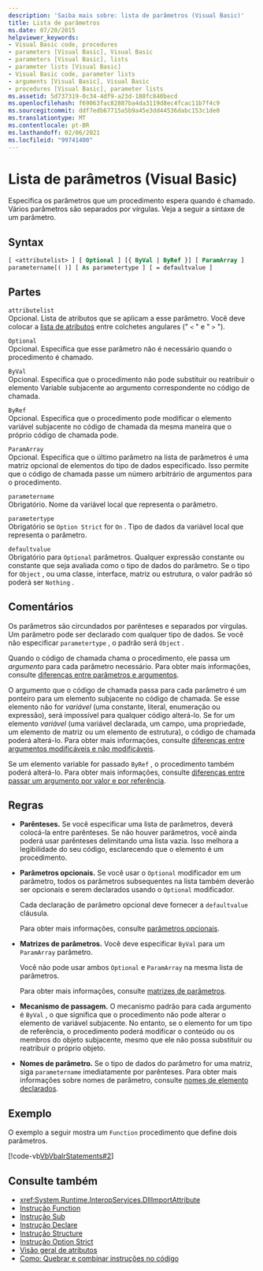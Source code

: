 ```yaml
---
description: 'Saiba mais sobre: lista de parâmetros (Visual Basic)'
title: Lista de parâmetros
ms.date: 07/20/2015
helpviewer_keywords:
- Visual Basic code, procedures
- parameters [Visual Basic], Visual Basic
- parameters [Visual Basic], lists
- parameter lists [Visual Basic]
- Visual Basic code, parameter lists
- arguments [Visual Basic], Visual Basic
- procedures [Visual Basic], parameter lists
ms.assetid: 5d737319-0c34-4df9-a23d-188fc840becd
ms.openlocfilehash: f69063fac82887ba4da3119d8ec4fcac11b7f4c9
ms.sourcegitcommit: ddf7edb67715a5b9a45e3dd44536dabc153c1de0
ms.translationtype: MT
ms.contentlocale: pt-BR
ms.lasthandoff: 02/06/2021
ms.locfileid: "99741400"
---
```

# <a name="parameter-list-visual-basic"></a>Lista de parâmetros (Visual Basic)

Especifica os parâmetros que um procedimento espera quando é chamado. Vários parâmetros são separados por vírgulas. Veja a seguir a sintaxe de um parâmetro.

## <a name="syntax"></a>Syntax

```vb
[ <attributelist> ] [ Optional ] [{ ByVal | ByRef }] [ ParamArray ]
parametername[( )] [ As parametertype ] [ = defaultvalue ]
```

## <a name="parts"></a>Partes

`attributelist`  
Opcional. Lista de atributos que se aplicam a esse parâmetro. Você deve colocar a [lista de atributos](attribute-list.md) entre colchetes angulares (" `<` " e " `>` ").

`Optional`  
Opcional. Especifica que esse parâmetro não é necessário quando o procedimento é chamado.

`ByVal`  
Opcional. Especifica que o procedimento não pode substituir ou reatribuir o elemento Variable subjacente ao argumento correspondente no código de chamada.

`ByRef`  
Opcional. Especifica que o procedimento pode modificar o elemento variável subjacente no código de chamada da mesma maneira que o próprio código de chamada pode.

`ParamArray`  
Opcional. Especifica que o último parâmetro na lista de parâmetros é uma matriz opcional de elementos do tipo de dados especificado. Isso permite que o código de chamada passe um número arbitrário de argumentos para o procedimento.

`parametername`  
Obrigatório. Nome da variável local que representa o parâmetro.

`parametertype`  
Obrigatório se `Option Strict` for `On` . Tipo de dados da variável local que representa o parâmetro.

`defaultvalue`  
Obrigatório para `Optional` parâmetros. Qualquer expressão constante ou constante que seja avaliada como o tipo de dados do parâmetro. Se o tipo for `Object` , ou uma classe, interface, matriz ou estrutura, o valor padrão só poderá ser `Nothing` .

## <a name="remarks"></a>Comentários

Os parâmetros são circundados por parênteses e separados por vírgulas. Um parâmetro pode ser declarado com qualquer tipo de dados. Se você não especificar `parametertype` , o padrão será `Object` .

Quando o código de chamada chama o procedimento, ele passa um *argumento* para cada parâmetro necessário. Para obter mais informações, consulte [diferenças entre parâmetros e argumentos](../../programming-guide/language-features/procedures/differences-between-parameters-and-arguments.md).

O argumento que o código de chamada passa para cada parâmetro é um ponteiro para um elemento subjacente no código de chamada. Se esse elemento não for *variável* (uma constante, literal, enumeração ou expressão), será impossível para qualquer código alterá-lo. Se for um elemento *variável* (uma variável declarada, um campo, uma propriedade, um elemento de matriz ou um elemento de estrutura), o código de chamada poderá alterá-lo. Para obter mais informações, consulte [diferenças entre argumentos modificáveis e não modificáveis](../../programming-guide/language-features/procedures/differences-between-modifiable-and-nonmodifiable-arguments.md).

Se um elemento variable for passado `ByRef` , o procedimento também poderá alterá-lo. Para obter mais informações, consulte [diferenças entre passar um argumento por valor e por referência](../../programming-guide/language-features/procedures/differences-between-passing-an-argument-by-value-and-by-reference.md).

## <a name="rules"></a>Regras

- **Parênteses.** Se você especificar uma lista de parâmetros, deverá colocá-la entre parênteses. Se não houver parâmetros, você ainda poderá usar parênteses delimitando uma lista vazia. Isso melhora a legibilidade do seu código, esclarecendo que o elemento é um procedimento.

- **Parâmetros opcionais.** Se você usar o `Optional` modificador em um parâmetro, todos os parâmetros subsequentes na lista também deverão ser opcionais e serem declarados usando o `Optional` modificador.

     Cada declaração de parâmetro opcional deve fornecer a `defaultvalue` cláusula.

     Para obter mais informações, consulte [parâmetros opcionais](../../programming-guide/language-features/procedures/optional-parameters.md).

- **Matrizes de parâmetros.** Você deve especificar `ByVal` para um `ParamArray` parâmetro.

     Você não pode usar ambos `Optional` e `ParamArray` na mesma lista de parâmetros.

     Para obter mais informações, consulte [matrizes de parâmetros](../../programming-guide/language-features/procedures/parameter-arrays.md).

- **Mecanismo de passagem.** O mecanismo padrão para cada argumento é `ByVal` , o que significa que o procedimento não pode alterar o elemento de variável subjacente. No entanto, se o elemento for um tipo de referência, o procedimento poderá modificar o conteúdo ou os membros do objeto subjacente, mesmo que ele não possa substituir ou reatribuir o próprio objeto.

- **Nomes de parâmetro.** Se o tipo de dados do parâmetro for uma matriz, siga `parametername` imediatamente por parênteses. Para obter mais informações sobre nomes de parâmetro, consulte [nomes de elemento declarados](../../programming-guide/language-features/declared-elements/declared-element-names.md).

## <a name="example"></a>Exemplo

O exemplo a seguir mostra um `Function` procedimento que define dois parâmetros.

[!code-vb[VbVbalrStatements#2](~/samples/snippets/visualbasic/VS_Snippets_VBCSharp/VbVbalrStatements/VB/Class1.vb#2)]

## <a name="see-also"></a>Consulte também

- <xref:System.Runtime.InteropServices.DllImportAttribute>
- [Instrução Function](function-statement.md)
- [Instrução Sub](sub-statement.md)
- [Instrução Declare](declare-statement.md)
- [Instrução Structure](structure-statement.md)
- [Instrução Option Strict](option-strict-statement.md)
- [Visão geral de atributos](../../programming-guide/concepts/attributes/index.md)
- [Como: Quebrar e combinar instruções no código](../../programming-guide/program-structure/how-to-break-and-combine-statements-in-code.md)
